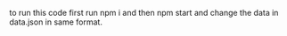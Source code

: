 to run this code first run npm i and then npm start and change the data in data.json in same format.

